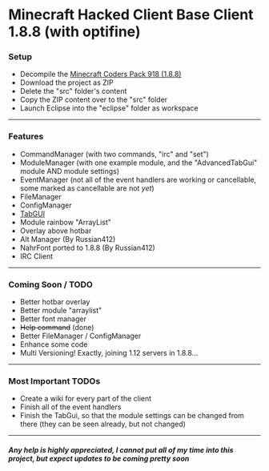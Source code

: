 # Minecraft Hacked Client Base Client 1.8.8 (with optifine)

### Setup

- Decompile the [Minecraft Coders Pack 918 (1.8.8)](http://www.modcoderpack.com/files/mcp918.zip)
- Download the project as ZIP
- Delete the "src" folder's content
- Copy the ZIP content over to the "src" folder
- Launch Eclipse into the "eclipse" folder as workspace

------------

### Features

- CommandManager (with two commands, "irc" and "set")
- ModuleManager (with one example module, and the "AdvancedTabGui" module AND module settings)
- EventManager (not all of the event handlers are working or cancellable, some marked as cancellable are not _yet_)
- FileManager
- ConfigManager
- [TabGUI](https://github.com/OxideWaveLength/Minecraft-Hack-BaseClient/wiki/Tab-GUI)
- Module rainbow "ArrayList"
- Overlay above hotbar
- Alt Manager (By Russian412)
- NahrFont ported to 1.8.8 (By Russian412)
- IRC Client

------------

### Coming Soon / TODO

- Better hotbar overlay
- Better module "arraylist"
- Better font manager
- ~~Help command~~ (done)
- Better FileManager / ConfigManager
- Enhance some code
- Multi Versioning! Exactly, joining 1.12 servers in 1.8.8...

------------

### Most Important TODOs

- Create a wiki for every part of the client
- Finish all of the event handlers
- Finish the TabGui, so that the module settings can be changed from there (they can be seen already, but not changed)

------------

##### Any help is highly appreciated, I cannot put all of my time into this project, but expect updates to be coming pretty soon
